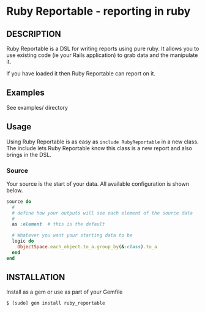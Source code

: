 Ruby Reportable - reporting in ruby
===================================


## DESCRIPTION

Ruby Reportable is a DSL for writing reports using pure ruby.  It allows you to use
existing code (ie your Rails application) to grab data and the manipulate it.

If you have loaded it then Ruby Reportable can report on it.


## Examples

See examples/ directory

## Usage

Using Ruby Reportable is as easy as ```include RubyReportable``` in a new class.  The include lets Ruby Reportable know this class is a new report and also brings in the DSL.

### Source

Your source is the start of your data.  All available configuration is shown below.

```ruby
source do
  #
  # define how your outputs will see each element of the source data
  #
  as :element  # this is the default

  # Whatever you want your starting data to be
  logic do
    ObjectSpace.each_object.to_a.group_by(&:class).to_a
  end
end
```

## INSTALLATION

Install as a gem or use as part of your Gemfile

    $ [sudo] gem install ruby_reportable




